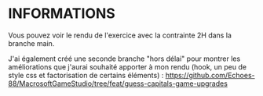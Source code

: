 # INFORMATIONS

Vous pouvez voir le rendu de l'exercice avec la contrainte 2H dans la branche main.

J'ai également créé une seconde branche "hors délai" pour montrer les améliorations que j'aurai souhaité apporter à mon rendu (hook, un peu de style css et factorisation de certains éléments) :
https://github.com/Echoes-88/MacrosoftGameStudio/tree/feat/guess-capitals-game-upgrades

